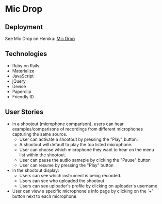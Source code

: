 # Mic Drop

## Deployment

See Mic Drop on Heroku: [Mic Drop](https://micdropshootout.herokuapp.com/)

## Technologies

* Ruby on Rails
* Materialize
* JavaScript
* jQuery
* Devise
* Paperclip
* Friendly ID

## User Stories

* In a shootout (microphone comparison), users can hear examples/comparisons of recordings from different microphones capturing the same source.
	* User can activate a shootout by pressing the "Play" button.
	* A shootout will default to play the top listed microphone.
	* User can choose which microphone they want to hear on the menu list within the shootout.
	* User can pause the audio sameple by clicking the "Pause" button
	* User can resume by pressing the "Play" button
* In the shootout display:
	* Users can see which instrument is being recorded.
	* Users can see who uploaded the shootout
	* Users can see uploader's profile by clicking on uploader's username
* User can view a specific microphone's info page by clicking on the '+' button next to each microphone.
